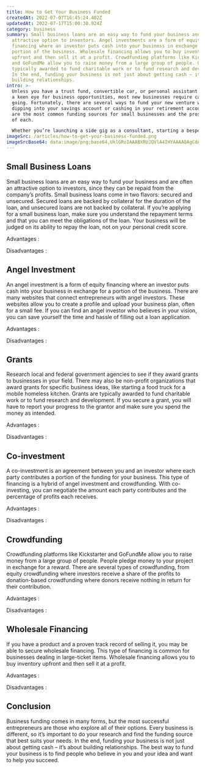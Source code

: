 ```yaml
---
title: How to Get Your Business Funded
createdAt: 2022-07-07T16:45:24.402Z
updatedAt: 2022-07-17T15:00:30.924Z
category: business
summary: Small business loans are an easy way to fund your business and are
  attractive option to investors. Angel investments are a form of equity
  financing where an investor puts cash into your business in exchange for a
  portion of the business. Wholesale financing allows you to buy inventory
  upfront and then sell it at a profit. Crowdfunding platforms like Kickstarter
  and GoFundMe allow you to raise money from a large group of people. Grants are
  typically awarded to fund charitable work or to fund research and development.
  In the end, funding your business is not just about getting cash – it’s about
  building relationships.
intro: >-
  Unless you have a trust fund, convertible car, or personal assistant with
  a keen eye for business opportunities, most new businesses require cash to get
  going. Fortunately, there are several ways to fund your new venture without
  dipping into your savings account or cashing in your retirement account. Here
  are the most common funding sources for small businesses and the pros and cons
  of each. 

  Whether you’re launching a side gig as a consultant, starting a bespoke clothing line, or opening a neighborhood cafe, researching potential business funding options early will pay dividends later. Business funding can take many forms: Small business loans, angel investments, grants from non-profit organizations and trusts, friends and family members willing to invest in your idea – all these different sources can provide capital necessary to launch your business.
imageSrc: /articles/how-to-get-your-business-funded.png
imageSrcBase64: data:image/png;base64,UklGRoIAAABXRUJQVlA4IHYAAAAQAgCdASoKAAoAAUAmJbACdAEPAxMeXyfgAP76Sf7c9Egu4b1QYegkFQcWRiIniPSua38MljDShGhT3vn8kDItFIBLqEc2KOKc2WTmJAliaIh+aeKP92DIAVk+wBbwyqP9TMgs7FB8Et41LOPs+a/4BFV14gAA
---
```


## Small Business Loans

Small business loans are an easy way to fund your business and are often an attractive option to investors, since they can be repaid from the company’s profits. Small business loans come in two flavors: secured and unsecured. Secured loans are backed by collateral for the duration of the loan, and unsecured loans are not backed by collateral. If you’re applying for a small business loan, make sure you understand the repayment terms and that you can meet the obligations of the loan. Your business will be judged on its ability to repay the loan, not on your personal credit score.

Advantages :

Disadvantages :

## Angel Investment

An angel investment is a form of equity financing where an investor puts cash into your business in exchange for a portion of the business. There are many websites that connect entrepreneurs with angel investors. These websites allow you to create a profile and upload your business plan, often for a small fee. If you can find an angel investor who believes in your vision, you can save yourself the time and hassle of filling out a loan application.

Advantages :

Disadvantages :

## Grants

Research local and federal government agencies to see if they award grants to businesses in your field. There may also be non-profit organizations that award grants for specific business ideas, like starting a food truck for a mobile homeless kitchen. Grants are typically awarded to fund charitable work or to fund research and development. If you secure a grant, you will have to report your progress to the grantor and make sure you spend the money as intended.

Advantages :

Disadvantages :

## Co-investment

A co-investment is an agreement between you and an investor where each party contributes a portion of the funding for your business. This type of financing is a hybrid of angel investment and crowdfunding. With co-investing, you can negotiate the amount each party contributes and the percentage of profits each receives.

Advantages :

Disadvantages :

## Crowdfunding

Crowdfunding platforms like Kickstarter and GoFundMe allow you to raise money from a large group of people. People pledge money to your project in exchange for a reward. There are several types of crowdfunding, from equity crowdfunding where investors receive a share of the profits to donation-based crowdfunding where donors receive nothing in return for their contribution.

Advantages :

Disadvantages :

## Wholesale Financing

If you have a product and a proven track record of selling it, you may be able to secure wholesale financing. This type of financing is common for businesses dealing in large-ticket items. Wholesale financing allows you to buy inventory upfront and then sell it at a profit.

Advantages :

Disadvantages :

## Conclusion

Business funding comes in many forms, but the most successful entrepreneurs are those who explore all of their options. Every business is different, so it’s important to do your research and find the funding source that best suits your needs. In the end, funding your business is not just about getting cash – it’s about building relationships. The best way to fund your business is to find people who believe in you and your idea and want to help you succeed.
